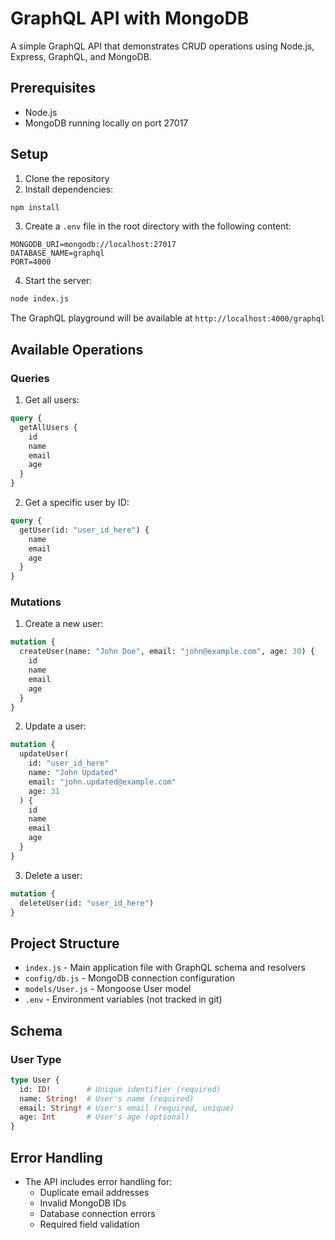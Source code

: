 # GraphQL API with MongoDB

A simple GraphQL API that demonstrates CRUD operations using Node.js, Express, GraphQL, and MongoDB.

## Prerequisites

- Node.js
- MongoDB running locally on port 27017

## Setup

1. Clone the repository
2. Install dependencies:
```bash
npm install
```

3. Create a `.env` file in the root directory with the following content:
```env
MONGODB_URI=mongodb://localhost:27017
DATABASE_NAME=graphql
PORT=4000
```

4. Start the server:
```bash
node index.js
```

The GraphQL playground will be available at `http://localhost:4000/graphql`

## Available Operations

### Queries

1. Get all users:
```graphql
query {
  getAllUsers {
    id
    name
    email
    age
  }
}
```

2. Get a specific user by ID:
```graphql
query {
  getUser(id: "user_id_here") {
    name
    email
    age
  }
}
```

### Mutations

1. Create a new user:
```graphql
mutation {
  createUser(name: "John Doe", email: "john@example.com", age: 30) {
    id
    name
    email
    age
  }
}
```

2. Update a user:
```graphql
mutation {
  updateUser(
    id: "user_id_here"
    name: "John Updated"
    email: "john.updated@example.com"
    age: 31
  ) {
    id
    name
    email
    age
  }
}
```

3. Delete a user:
```graphql
mutation {
  deleteUser(id: "user_id_here")
}
```

## Project Structure

- `index.js` - Main application file with GraphQL schema and resolvers
- `config/db.js` - MongoDB connection configuration
- `models/User.js` - Mongoose User model
- `.env` - Environment variables (not tracked in git)

## Schema

### User Type
```graphql
type User {
  id: ID!        # Unique identifier (required)
  name: String!  # User's name (required)
  email: String! # User's email (required, unique)
  age: Int       # User's age (optional)
}
```

## Error Handling

- The API includes error handling for:
  - Duplicate email addresses
  - Invalid MongoDB IDs
  - Database connection errors
  - Required field validation
